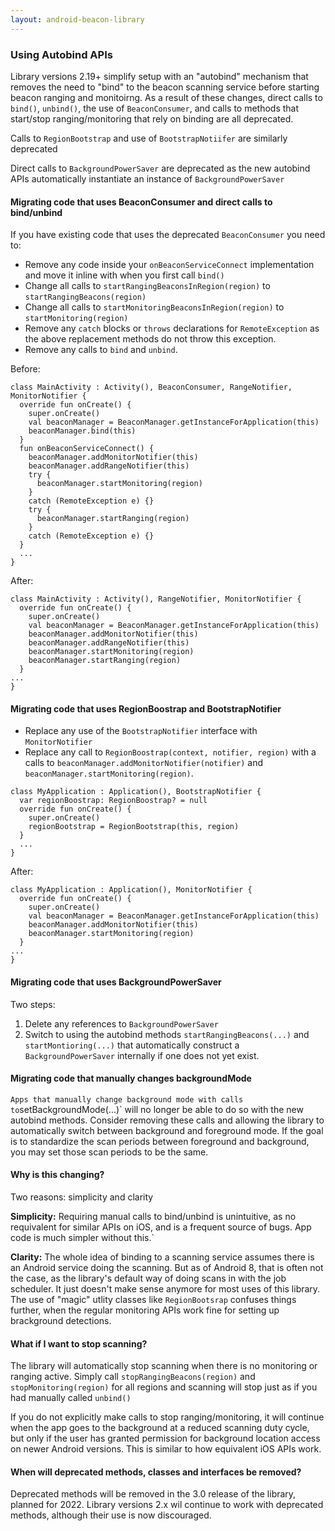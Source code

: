 ```yaml
---
layout: android-beacon-library
---
```


### Using Autobind APIs

Library versions 2.19+ simplify setup with an "autobind" mechanism that removes the need to "bind" to the beacon scanning service before starting beacon ranging and monitoirng.  As a result of these changes, direct calls to `bind()`, `unbind()`, the use of `BeaconConsumer`, and calls to methods that start/stop ranging/monitoring that rely on binding are all deprecated.

Calls to `RegionBootstrap` and use of `BootstrapNotiifer` are similarly deprecated

Direct calls to `BackgroundPowerSaver` are deprecated as the new autobind APIs automatically instantiate an instance of `BackgroundPowerSaver`


#### Migrating code that uses BeaconConsumer and direct calls to bind/unbind

If you have existing code that uses the deprecated `BeaconConsumer` you need to:

* Remove any code inside your `onBeaconServiceConnect` implementation and move it inline with when you first call `bind()`
* Change all calls to `startRangingBeaconsInRegion(region)` to `startRangingBeacons(region)`
* Change all calls to `startMonitoringBeaconsInRegion(region)` to `startMonitoring(region)`
* Remove any `catch` blocks or `throws` declarations for `RemoteException` as the above replacement methods do not throw this exception. 
* Remove any calls to `bind` and `unbind`.

Before:
```
class MainActivity : Activity(), BeaconConsumer, RangeNotifier, MonitorNotifier {
  override fun onCreate() {
    super.onCreate()
    val beaconManager = BeaconManager.getInstanceForApplication(this)
    beaconManager.bind(this)
  }
  fun onBeaconServiceConnect() {
    beaconManager.addMonitorNotifier(this)
    beaconManager.addRangeNotifier(this)
    try {
      beaconManager.startMonitoring(region)
    }
    catch (RemoteException e) {}
    try {
      beaconManager.startRanging(region)
    }
    catch (RemoteException e) {}
  }
  ... 
}
```

After:
```
class MainActivity : Activity(), RangeNotifier, MonitorNotifier {
  override fun onCreate() {
    super.onCreate()
    val beaconManager = BeaconManager.getInstanceForApplication(this)
    beaconManager.addMonitorNotifier(this)
    beaconManager.addRangeNotifier(this)
    beaconManager.startMonitoring(region)
    beaconManager.startRanging(region)
  }
...
}
```
#### Migrating code that uses RegionBoostrap and BootstrapNotifier

* Replace any use of the `BootstrapNotifier` interface with `MonitorNotifier`
* Replace any call to `RegionBoostrap(context, notifier, region)` with a calls  to `beaconManager.addMonitorNotifier(notifier)` and `beaconManager.startMonitoring(region)`.

```
class MyApplication : Application(), BootstrapNotifier {
  var regionBoostrap: RegionBoostrap? = null
  override fun onCreate() {
    super.onCreate()
    regionBootstrap = RegionBootstrap(this, region)
  }
  ...
}
```

After:
```
class MyApplication : Application(), MonitorNotifier {
  override fun onCreate() {
    super.onCreate()
    val beaconManager = BeaconManager.getInstanceForApplication(this)
    beaconManager.addMonitorNotifier(this)
    beaconManager.startMonitoring(region)
  }
...
}
```

#### Migrating code that uses BackgroundPowerSaver

Two steps:

1. Delete any references to `BackgroundPowerSaver`
2. Switch to using the autobind methods `startRangingBeacons(...)` and `startMontioring(...)` that automatically construct a `BackgroundPowerSaver` internally if one does not yet exist.

#### Migrating code that manually changes backgroundMode
`
Apps that manually change background mode with calls to `setBackgroundMode(...)` will no longer be able to do so with the new autobind methods.  Consider removing these calls and allowing the library to
automatically switch between background and foreground mode.  If the goal is to standardize the scan periods between foreground and background, you may set those scan periods to be the same.

#### Why is this changing?

Two reasons: simplicity and clarity

**Simplicity:** Requiring manual calls to bind/unbind is unintuitive, as no requivalent for similar APIs on iOS, and is a frequent source of bugs.  App code is much simpler without this.` 


**Clarity:** The whole idea of binding to a scanning service assumes there is an Android service doing the scanning.  But as of Android 8, that is often not the case, as the library's default way of doing scans in with the job scheduler.  It just doesn't make sense anymore for most uses of this library.  The use of "magic" utlity classes like `RegionBootsrap` confuses things further, when the regular monitoring APIs work fine for setting up brackground detections.

#### What if I want to stop scanning?

The library will automatically stop scanning when there is no monitoring or ranging active.  Simply call `stopRangingBeacons(region)` and `stopMonitoring(region)` for all regions and scanning will stop just as if you had manually called `unbind()`

If you do not explicitly make calls to stop ranging/monitoring, it will continue when the app goes to the background at a reduced scanning duty cycle, but only if the user has granted permission for background location access on newer Android versions.  This is similar to how equivalent iOS APIs work.

#### When will deprecated methods, classes and interfaces be removed?

Deprecated methods will be removed in the 3.0 release of the library, planned for 2022.  Library versions 2.x wil continue to work with deprecated methods, although their use is now discouraged.



